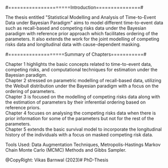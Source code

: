 #=====================Introduction===============#

The thesis entitled "Statistical Modelling and Analysis of Time-to-Event Data under Bayesian Paradigm" aims to model different time-to-event data such as recall-based and competing risks data under the Bayesian paradigm with reference prior approach which facilitates ordering of the parameters. It also extends the work for the joint modelling of competing risks data and longitudinal data with cause-dependent masking.

#===================Summary of Chapters===========#

Chapter 1 highlights the basic concepts related to time-to-event data, competing risks, and computational techniques for estimation under the Bayesian paradigm. <br>
Chapter 2 stressed on parametric modelling of recall-based data, utilizing the Weibull distribution under the Bayesian paradigm with a focus on the ordering of parameters.<br> 
Chapter 3 is focused on the modelling of competing risks data along with the estimation of parameters by their inferential ordering based on reference priors.<br> 
Chapter 4 focuses on analysing the competing risks data when there is prior information for some of the parameters but not for the rest of the parameters.<br>
Chapter 5 extends the basic survival model to incorporate the longitudinal history of the individuals with a focus on masked competing risk data.<br>

Tools Used: Data Augmentation Techniques, Metropolis-Hastings Markov Chain Monte Carlo (MCMC) Methods and Gibbs Sampler.

@CopyRight: Vikas Barnwal (2023)# PhD-Thesis
